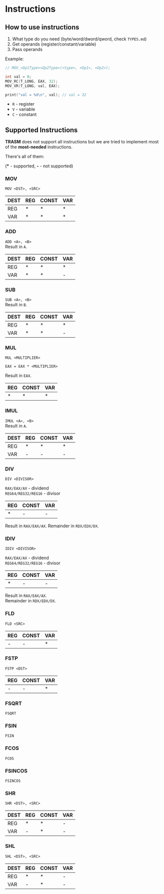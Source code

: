# Instructions

## How to use instructions
1. What type do you need (byte/word/dword/qword, check `TYPES.md`)
2. Get operands (register/constant/variable)
3. Pass operands

Example:
``` c
// MOV_<Op1Type><Op2Type>(<type>, <Op1>, <Op2>);

int val = 0;
MOV_RC(T_LONG, EAX, 32);
MOV_VR(T_LONG, val, EAX);

print("val = %d\n", val); // val = 32
```

* `R` - register
* `V` - variable
* `C` - constant

## Supported Instructions
__TRASM__ does not support all instructions but we are tried to implement
most of the __most-needed__ instructions.

There's all of them:

(__\*__ - supported, __\-__ - not supported)

### MOV
`MOV <DST>, <SRC>`

| DEST  | REG | CONST | VAR |
| ----- | --- | ----- | --- |
| REG   | *   | *     | *   |
| VAR   | *   | *     | *   |

### ADD
`ADD <A>, <B>`\
Result in `A`.

| DEST  | REG | CONST | VAR |
| ----- | --- | ----- | --- |
| REG   | *   | *     | *   |
| VAR   | *   | *     | -   |

### SUB
`SUB <A>, <B>`\
Result in `B`.

| DEST  | REG | CONST | VAR |
| ----- | --- | ----- | --- |
| REG   | *   | *     | *   |
| VAR   | *   | *     | -   |

### MUL
`MUL <MULTIPLIER>`

`EAX = EAX * <MULTIPLIER>`

Result in `EAX`.

| REG | CONST | VAR |
| --- | ----- | --- |
| *   | *     | *   |

### IMUL
`IMUL <A>, <B>`\
Result in `A`.

| DEST  | REG | CONST | VAR |
| ----- | --- | ----- | --- |
| REG   | *   | *     | *   |
| VAR   | -   | -     | -   |

### DIV
`DIV <DIVISOR>`

`RAX/EAX/AX` - dividend \
`REG64/REG32/REG16` - divisor

| REG | CONST | VAR |
| --- | ----- | --- |
| *   | -     | -   |

Result in `RAX/EAX/AX`.
Remainder in `RDX/EDX/DX`.

### IDIV
`IDIV <DIVISOR>`

`RAX/EAX/AX` - dividend \
`REG64/REG32/REG16` - divisor

| REG | CONST | VAR |
| --- | ----- | --- |
| *   | -     | -   |

Result in `RAX/EAX/AX`.\
Remainder in `RDX/EDX/DX`.

### FLD
`FLD <SRC>`

| REG | CONST | VAR |
| --- | ----- | --- |
| -   | -     | *   |

### FSTP
`FSTP <DST>`

| REG | CONST | VAR |
| --- | ----- | --- |
| -   | -     | *   |

### FSQRT
`FSQRT`

### FSIN
`FSIN`

### FCOS
`FCOS`

### FSINCOS
`FSINCOS`

### SHR
`SHR <DST>, <SRC>`

| DEST | REG | CONST | VAR |
| ---- | --- | ----- | --- |
| REG  | *   | *     | -   |
| VAR  | -   | *     | -   |

### SHL
`SHL <DST>, <SRC>`

| DEST | REG | CONST | VAR |
| ---- | --- | ----- | --- |
| REG  | *   | *     | -   |
| VAR  | -   | *     | -   |
